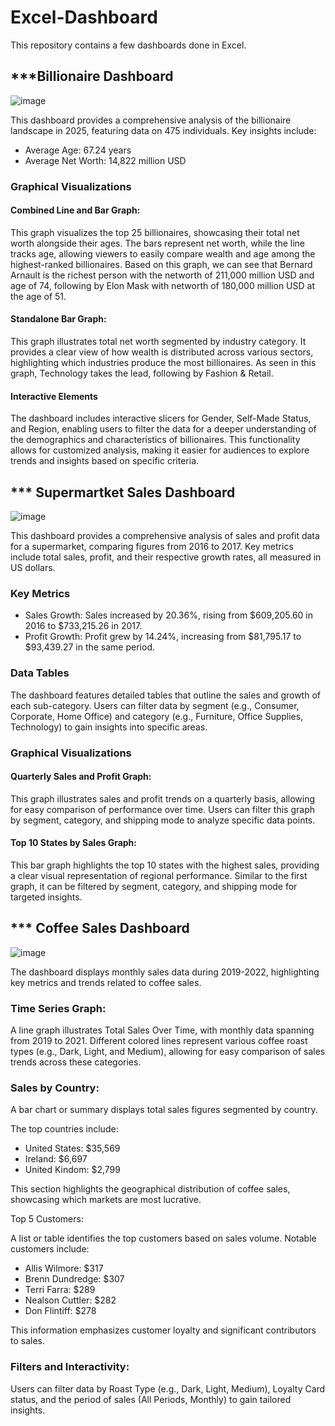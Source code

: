 # Excel-Dashboard

This repository contains a few dashboards done in Excel.

## ***Billionaire Dashboard

![image](https://github.com/user-attachments/assets/f3f43fb7-480a-4a7a-a060-059bb0c00547)

This dashboard provides a comprehensive analysis of the billionaire landscape in 2025, featuring data on 475 individuals. Key insights include:

- Average Age: 67.24 years
- Average Net Worth: 14,822 million USD

### Graphical Visualizations
#### Combined Line and Bar Graph:

This graph visualizes the top 25 billionaires, showcasing their total net worth alongside their ages. The bars represent net worth, while the line tracks age, allowing viewers to easily compare wealth and age among the highest-ranked billionaires. Based on this graph, we can see that Bernard Arnault is the richest person with the networth of 211,000 million USD and age of 74, following by Elon Mask with networth of 180,000 million USD at the age of 51.

#### Standalone Bar Graph:

This graph illustrates total net worth segmented by industry category. It provides a clear view of how wealth is distributed across various sectors, highlighting which industries produce the most billionaires. As seen in this graph, Technology takes the lead, following by Fashion & Retail.

#### Interactive Elements

The dashboard includes interactive slicers for Gender, Self-Made Status, and Region, enabling users to filter the data for a deeper understanding of the demographics and characteristics of billionaires. This functionality allows for customized analysis, making it easier for audiences to explore trends and insights based on specific criteria.

## *** Supermartket Sales Dashboard

![image](https://github.com/user-attachments/assets/66d7b753-48f7-489d-9396-366d342dbf9b)

This dashboard provides a comprehensive analysis of sales and profit data for a supermarket, comparing figures from 2016 to 2017. Key metrics include total sales, profit, and their respective growth rates, all measured in US dollars.

### Key Metrics
- Sales Growth: Sales increased by 20.36%, rising from $609,205.60 in 2016 to $733,215.26 in 2017.
- Profit Growth: Profit grew by 14.24%, increasing from $81,795.17 to $93,439.27 in the same period.

### Data Tables
The dashboard features detailed tables that outline the sales and growth of each sub-category.
Users can filter data by segment (e.g., Consumer, Corporate, Home Office) and category (e.g., Furniture, Office Supplies, Technology) to gain insights into specific areas.

### Graphical Visualizations

#### Quarterly Sales and Profit Graph:

This graph illustrates sales and profit trends on a quarterly basis, allowing for easy comparison of performance over time.
Users can filter this graph by segment, category, and shipping mode to analyze specific data points.

#### Top 10 States by Sales Graph:

This bar graph highlights the top 10 states with the highest sales, providing a clear visual representation of regional performance.
Similar to the first graph, it can be filtered by segment, category, and shipping mode for targeted insights.

## *** Coffee Sales Dashboard

![image](https://github.com/user-attachments/assets/f4894704-31ac-4e4e-ac01-09b757310870)

The dashboard displays monthly sales data during 2019-2022, highlighting key metrics and trends related to coffee sales.

### Time Series Graph:

A line graph illustrates Total Sales Over Time, with monthly data spanning from 2019 to 2021. Different colored lines represent various coffee roast types (e.g., Dark, Light, and Medium), allowing for easy comparison of sales trends across these categories.

### Sales by Country:

A bar chart or summary displays total sales figures segmented by country.

The top countries include:
- United States: $35,569
- Ireland: $6,697
- United Kindom: $2,799

This section highlights the geographical distribution of coffee sales, showcasing which markets are most lucrative.

Top 5 Customers:

A list or table identifies the top customers based on sales volume. Notable customers include:
- Allis Wilmore: $317
- Brenn Dundredge: $307 
- Terri Farra: $289
- Nealson Cuttler: $282
- Don Flintiff: $278
  
This information emphasizes customer loyalty and significant contributors to sales.

### Filters and Interactivity:

Users can filter data by Roast Type (e.g., Dark, Light, Medium), Loyalty Card status, and the period of sales (All Periods, Monthly) to gain tailored insights.







